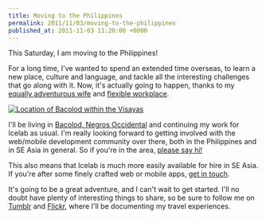 ```yaml
---
title: Moving to the Philippines
permalink: 2011/11/03/moving-to-the-philippines
published_at: 2011-11-03 11:20:00 +0000
---
```


This Saturday, I am moving to the Philippines!

For a long time, I've wanted to spend an extended time overseas, to learn a new place, culture and language, and tackle all the interesting challenges that go along with it. Now, it's actually going to happen, thanks to my [equally adventurous wife](http://profiles.ayad.com.au/AyadProfileDetail.aspx?AmbassadorID=5938) and [flexible workplace](http://icelab.com.au/).

[![Location of Bacolod within the Visayas](squarespace/images/ss/83e2e859e310.jpg)](http://maps.google.com/maps?q=Bacolod+City,+Western+Visayas,+Philippines&hl=en&sll=12.071553,121.662598&sspn=9.101249,9.294434&vpsrc=0&hnear=Bacolod+City,+Negros+Occidental,+Western+Visayas,+Philippines&t=m&z=12)

I'll be living in [Bacolod, Negros Occidental](http://en.wikipedia.org/wiki/Bacolod) and continuing my work for Icelab as usual. I'm really looking forward to getting involved with the web/mobile development community over there, both in the Philippines and in SE Asia in general. So if you're in the area, [please say hi!](/contact)

This also means that Icelab is much more easily available for hire in SE Asia. If you're after some finely crafted web or mobile apps, [get in touch](http://icelab.com.au/contact).

It's going to be a great adventure, and I can't wait to get started. I'll no doubt have plenty of interesting things to share, so be sure to follow me on [Tumblr](http://tumble.openmonkey.com/) and [Flickr](http://flickr.com/photos/timriley), where I'll be documenting my travel experiences.

